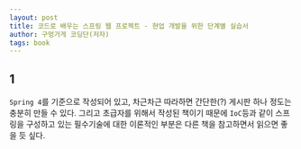 ```yaml
---
layout: post
title: 코드로 배우는 스프링 웹 프로젝트 - 현업 개발을 위한 단계별 실습서 
author: 구멍가게 코딩단(저자) 
tags: book
---
```


## 1

`Spring 4`를 기준으로 작성되어 있고, 차근차근 따라하면 간단한(?) 게시판 하나 정도는 충분히 만들 수 있다. 그리고 초급자를 위해서 작성된 책이기 때문에 `IoC`등과 같이 스프링을 구성하고 있는 필수기술에 대한 이론적인 부분은 다른 책을 참고하면서 읽으면 좋을 듯 싶다.


